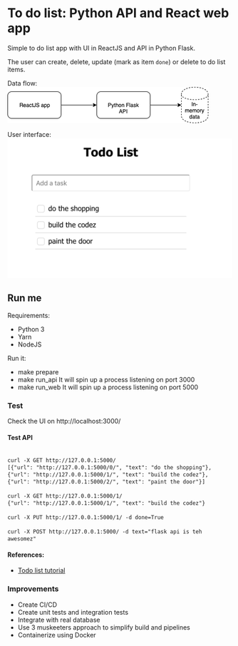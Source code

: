 # To do list: Python API and React web app

Simple to do list app with UI in ReactJS and API in Python Flask. 

The user can create, delete, update (mark as item `done`) or delete to do list items.

Data flow:
![](docs/pythonflask.png)

User interface:
![](docs/todo_ss.png)



## Run me

Requirements:
- Python 3
- Yarn
- NodeJS

Run it:
- make prepare
- make run_api
    It will spin up a process listening on port 3000
- make run_web
    It will spin up a process listening on port 5000

### Test

Check the UI on http://localhost:3000/

#### Test API
```buildoutcfg

curl -X GET http://127.0.0.1:5000/
[{"url": "http://127.0.0.1:5000/0/", "text": "do the shopping"}, {"url": "http://127.0.0.1:5000/1/", "text": "build the codez"}, {"url": "http://127.0.0.1:5000/2/", "text": "paint the door"}]

curl -X GET http://127.0.0.1:5000/1/
{"url": "http://127.0.0.1:5000/1/", "text": "build the codez"}

curl -X PUT http://127.0.0.1:5000/1/ -d done=True

curl -X POST http://127.0.0.1:5000/ -d text="flask api is teh awesomez"
```

#### References:
- [Todo list tutorial](https://medium.com/@pamit/todo-list-building-a-react-app-with-rails-api-7a3027907665)

### Improvements

- Create CI/CD 
- Create unit tests and integration tests
- Integrate with real database
- Use 3 muskeeters approach to simplify build and pipelines
- Containerize using Docker
